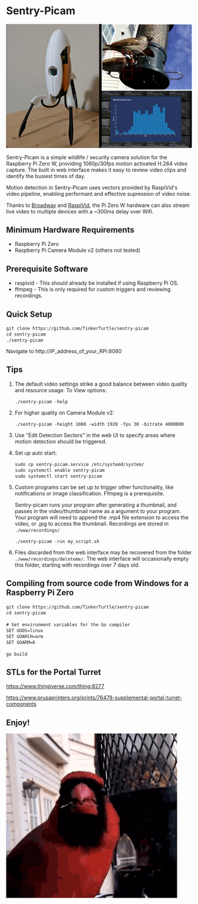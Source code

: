# Sentry-Picam

![Mosaic of a 3d printed sentry turret, bird, and screenshot of a bar graph](https://raw.githubusercontent.com/TinkerTurtle/TinkerTurtle.github.io/main/img/sentry-picam.png)

Sentry-Picam is a simple wildlife / security camera solution for the Raspberry Pi Zero W, providing 1080p/30fps motion activated H.264 video capture. The built in web interface makes it easy to review video clips and identify the busiest times of day.

Motion detection in Sentry-Picam uses vectors provided by RaspiVid's video pipeline, enabling performant and effective supression of video noise.

Thanks to [Broadway](https://github.com/mbebenita/Broadway) and [RaspiVid](https://github.com/raspberrypi/userland/blob/master/host_applications/linux/apps/raspicam/RaspiVid.c), the Pi Zero W hardware can also stream live video to multiple devices with a ~300ms delay over Wifi.


## Minimum Hardware Requirements
* Raspberry Pi Zero
* Raspberry Pi Camera Module v2 (others not tested)

## Prerequisite Software
* raspivid  - This should already be installed if using Raspberry Pi OS.
* ffmpeg    - This is only required for custom triggers and reviewing recordings.

## Quick Setup
```
git clone https://github.com/TinkerTurtle/sentry-picam
cd sentry-picam
./sentry-picam
```

Navigate to http://IP_address_of_your_RPi:8080


## Tips
1. The default video settings strike a good balance between video quality and resource usage.
To View options:
    ```
    ./sentry-picam -help
    ```
2. For higher quality on Camera Module v2:
    ```
    ./sentry-picam -height 1088 -width 1920 -fps 30 -bitrate 4000000
    ```

3. Use "Edit Detection Sectors" in the web UI to specify areas where motion detection should be triggered.

4. Set up auto start:
    ```
    sudo cp sentry-picam.service /etc/systemd/system/
    sudo systemctl enable sentry-picam
    sudo systemctl start sentry-picam
    ```

5. Custom programs can be set up to trigger other functionality, like notifications or image classification. Ffmpeg is a prerequisite. 

    Sentry-picam runs your program after generating a thumbnail, and passes in the video/thumbnail name as a argument to your program. Your program will need to append the .mp4 file extension to access the video, or .jpg to access the thumbnail. Recordings are stored in ```./www/recordings/```
    ```
    ./sentry-picam -run my_script.sh
    ```

6. Files discarded from the web interface may be recovered from the folder ```./www/recordings/deleteme/```. The web interface will occasionally empty this folder, starting with recordings over 7 days old.

## Compiling from source code from Windows for a Raspberry Pi Zero
```
git clone https://github.com/TinkerTurtle/sentry-picam
cd sentry-picam

# Set environment variables for the Go compiler
SET GOOS=linux
SET GOARCH=arm
SET GOARM=6

go build
```

## STLs for the Portal Turret
https://www.thingiverse.com/thing:8277

https://www.prusaprinters.org/prints/76478-supplemental-portal-turret-components
## Enjoy!
![Cardinal swinging on a birdfeeder while eating birdfeed](https://raw.githubusercontent.com/TinkerTurtle/TinkerTurtle.github.io/main/img/cardinal.gif)
